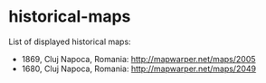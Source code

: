 historical-maps
===============

List of displayed historical maps:

* 1869, Cluj Napoca, Romania: http://mapwarper.net/maps/2005
* 1680, Cluj Napoca, Romania: http://mapwarper.net/maps/2049
